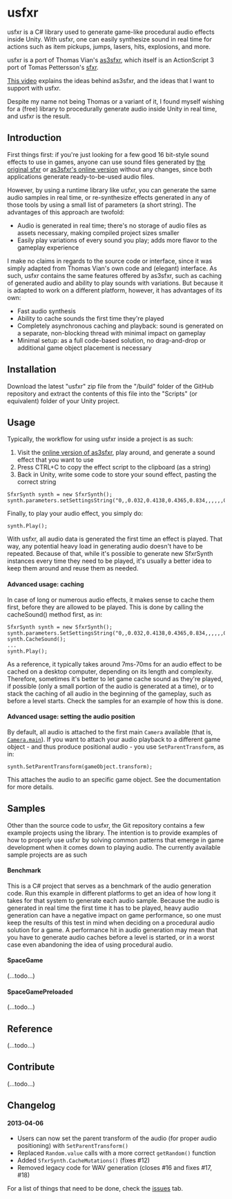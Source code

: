 usfxr
=====

usfxr is a C# library used to generate game-like procedural audio effects inside Unity. With usfxr, one can easily synthesize sound in real time for actions such as item pickups, jumps, lasers, hits, explosions, and more.

usfxr is a port of Thomas Vian's [as3sfxr](https://code.google.com/p/as3sfxr/), which itself is an ActionScript 3 port of Tomas Pettersson's [sfxr](http://www.drpetter.se/project_sfxr.html).

[This video](https://vimeo.com/15769163) explains the ideas behind as3sfxr, and the ideas that I want to support with usfxr.

Despite my name not being Thomas or a variant of it, I found myself wishing for a (free) library to procedurally generate audio inside Unity in real time, and usfxr is the result.


Introduction
------------

First things first: if you're just looking for a few good 16 bit-style sound effects to use in games, anyone can use sound files generated by [the original sfxr](http://www.drpetter.se/project_sfxr.html) or [as3sfxr's online version](http://www.superflashbros.net/as3sfxr/) without any changes, since both applications generate ready-to-be-used audio files.

However, by using a runtime library like usfxr, you can generate the same audio samples in real time, or re-synthesize effects generated in any of those tools by using a small list of parameters (a short string). The advantages of this approach are twofold:

* Audio is generated in real time; there's no storage of audio files as assets necessary, making compiled project sizes smaller
* Easily play variations of every sound you play; adds more flavor to the gameplay experience

I make no claims in regards to the source code or interface, since it was simply adapted from Thomas Vian's own code and (elegant) interface. As such, usfxr contains the same features offered by as3sfxr, such as caching of generated audio and ability to play sounds with variations. But because it is adapted to work on a different platform, however, it has advantages of its own:

* Fast audio synthesis
* Ability to cache sounds the first time they're played
* Completely asynchronous caching and playback: sound is generated on a separate, non-blocking thread with minimal impact on gameplay
* Minimal setup: as a full code-based solution, no drag-and-drop or additional game object placement is necessary


Installation
------------

Download the latest "usfxr" zip file from the "/build" folder of the GitHub repository and extract the contents of this file into the "Scripts" (or equivalent) folder of your Unity project.


Usage
-----

Typically, the workflow for using usfxr inside a project is as such:

1. Visit the [online version of as3sfxr](http://www.superflashbros.net/as3sfxr/), play around, and generate a sound effect that you want to use
2. Press CTRL+C to copy the effect script to the clipboard (as a string)
3. Back in Unity, write some code to store your sound effect, pasting the correct string

<!-- hack to allow code formatting -->

	SfxrSynth synth = new SfxrSynth();
	synth.parameters.setSettingsString("0,,0.032,0.4138,0.4365,0.834,,,,,,0.3117,0.6925,,,,,,1,,,,,0.5");

Finally, to play your audio effect, you simply do:

	synth.Play();

With usfxr, all audio data is generated the first time an effect is played. That way, any potential heavy load in generating audio doesn't have to be repeated. Because of that, while it's possible to generate new SfxrSynth instances every time they need to be played, it's usually a better idea to keep them around and reuse them as needed.

#### Advanced usage: caching

In case of long or numerous audio effects, it makes sense to cache them first, before they are allowed to be played. This is done by calling the cacheSound() method first, as in:

	SfxrSynth synth = new SfxrSynth();
	synth.parameters.SetSettingsString("0,,0.032,0.4138,0.4365,0.834,,,,,,0.3117,0.6925,,,,,,1,,,,,0.5");
	synth.CacheSound();
	...
	synth.Play();

As a reference, it typically takes around 7ms-70ms for an audio effect to be cached on a desktop computer, depending on its length and complexity. Therefore, sometimes it's better to let game cache sound as they're played, if possible (only a small portion of the audio is generated at a time), or to stack the caching of all audio in the beginning of the gameplay, such as before a level starts. Check the samples for an example of how this is done.

#### Advanced usage: setting the audio position

By default, all audio is attached to the first main `Camera` available (that is, [`Camera.main`](http://docs.unity3d.com/Documentation/ScriptReference/Camera-main.html)). If you want to attach your audio playback to a different game object - and thus produce positional audio - you use `SetParentTransform`, as in:

	synth.SetParentTransform(gameObject.transform);

This attaches the audio to an specific game object. See the documentation for more details.


Samples
-------

Other than the source code to usfxr, the Git repository contains a few example projects using the library. The intention is to provide examples of how to properly use usfxr by solving common patterns that emerge in game development when it comes down to playing audio. The currently available sample projects are as such


#### Benchmark

This is a C# project that serves as a benchmark of the audio generation code. Run this example in different platforms to get an idea of how long it takes for that system to generate each audio sample. Because the audio is generated in real time the first time it has to be played, heavy audio generation can have a negative impact on game performance, so one must keep the results of this test in mind when deciding on a procedural audio solution for a game. A performance hit in audio generation may mean that you have to generate audio caches before a level is started, or in a worst case even abandoning the idea of using procedural audio.


#### SpaceGame

(...todo...)


#### SpaceGamePreloaded

(...todo...)


Reference
---------

(...todo...)


Contribute
----------

(...todo...)


Changelog
---------

#### 2013-04-06

* Users can now set the parent transform of the audio (for proper audio positioning) with `SetParentTransform()`
* Replaced `Random.value` calls with a more correct `getRandom()` function
* Added `SfxrSynth.CacheMutations()` (fixes #12)
* Removed legacy code for WAV generation (closes #16 and fixes #17, #18)

For a list of things that need to be done, check the [issues](https://github.com/zeh/usfxr/issues) tab.